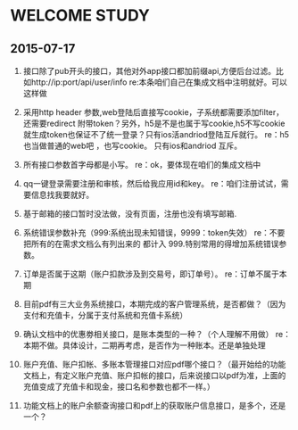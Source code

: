 # WELCOME STUDY

## 2015-07-17
1. 接口除了pub开头的接口，其他对外app接口都加前缀api,方便后台过滤。比如http://ip:port/api/user/info
 re:本条咱们自己在集成文档中注明就好。可以这样做
2. 采用http header 参数,web登陆后直接写cookie，子系统都需要添加filter，还需要redirect 附带token？另外，h5是不是也属于写cookie,h5不写cookie就生成token也保证不了统一登录？只有ios活andriod登陆互斥就行。
re：h5也当做普通的web吧 ，也写cookie。 只有ios和andriod 互斥。
3. 所有接口参数首字母都是小写。
re：ok，要体现在咱们的集成文档中 
4. qq一键登录需要注册和审核，然后给我应用id和key。
re：咱们注册试试，需要信息找我要就好。
5. 基于邮箱的接口暂时没法做，没有页面，注册也没有填写邮箱.

6. 系统错误参数补充（999:系统出现未知错误，9999：token失效）
re：不要把所有的在需求文档么有列出来的 都计入 999.特别常用的得增加系统错误参数。
7. 订单是否属于这期（账户扣款涉及到交易号，即订单号）。
re：订单不属于本期
8. 目前pdf有三大业务系统接口，本期完成的客户管理系统，是否都做？（因为支付和充值卡，分属于支付系统和充值卡系统）

9. 确认文档中的优惠劵相关接口，是账本类型的一种？（个人理解不用做）
re：本期不做。具体设计，二期再考虑，是否作为一种账本。还是单独处理
10. 账户充值、账户扣帐、多账本管理接口对应pdf哪个接口？（最开始给的功能文档上，有定义账户充值、账户扣帐的接口，后来说接口以pdf为准，上面的充值变成了充值卡和现金，接口名和参数也都不一样。）

11. 功能文档上的账户余额查询接口和pdf上的获取账户信息接口，是多个，还是一个？

